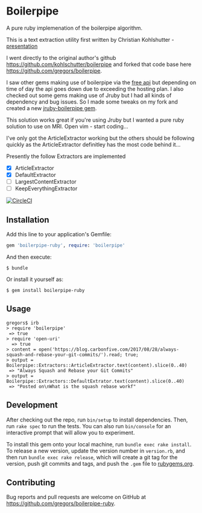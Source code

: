 # Boilerpipe

A pure ruby implemenation of the boilerpipe algorithm.

This is a text extraction utility first written by Christian Kohlshutter - [presentation](http://videolectures.net/wsdm2010_kohlschutter_bdu/)

I went directly to the original author's github https://github.com/kohlschutter/boilerpipe and forked that code base here https://github.com/gregors/boilerpipe.

I saw other gems making use of boilerpipe via the [free api](http://boilerpipe-web.appspot.com) but depending on time of day the api goes down due to exceeding the hosting plan. I also checked out some gems making use of Jruby but I had all kinds of dependency and bug issues. So I made some tweaks on my fork and created a new [jruby-boilerpipe gem](https://rubygems.org/gems/jruby-boilerpipe).

This solution works great if you're using Jruby but I wanted a pure ruby solution to use on MRI. Open vim - start coding...

I've only got the ArticleExtractor working but the others should be following quickly as the ArticleExtractor definitley has the most code behind it...

Presently the follow Extractors are implemented
* [x] ArticleExtractor
* [x] DefaultExtractor
* [ ] LargestContentExtractor
* [ ] KeepEverythingExtractor

[![CircleCI](https://circleci.com/gh/gregors/boilerpipe-ruby/tree/master.svg?style=shield)](https://circleci.com/gh/gregors/boilerpipe-ruby/tree/master)

## Installation

Add this line to your application's Gemfile:

```ruby
gem 'boilerpipe-ruby', require: 'boilerpipe'
```

And then execute:

    $ bundle

Or install it yourself as:

    $ gem install boilerpipe-ruby

## Usage

    gregors$ irb
    > require 'boilerpipe'
     => true
    > require 'open-uri'
      => true
    > content = open('https://blog.carbonfive.com/2017/08/28/always-squash-and-rebase-your-git-commits/').read; true;
    > output = Boilerpipe::Extractors::ArticleExtractor.text(content).slice(0..40)
     => "Always Squash and Rebase your Git Commits" 
    > output = Boilerpipe::Extractors::DefaultExtrator.text(content).slice(0..40)
     => "Posted on\nWhat is the squash rebase workf"

## Development

After checking out the repo, run `bin/setup` to install dependencies. Then, run `rake spec` to run the tests. You can also run `bin/console` for an interactive prompt that will allow you to experiment.

To install this gem onto your local machine, run `bundle exec rake install`. To release a new version, update the version number in `version.rb`, and then run `bundle exec rake release`, which will create a git tag for the version, push git commits and tags, and push the `.gem` file to [rubygems.org](https://rubygems.org).

## Contributing

Bug reports and pull requests are welcome on GitHub at https://github.com/gregors/boilerpipe-ruby.

